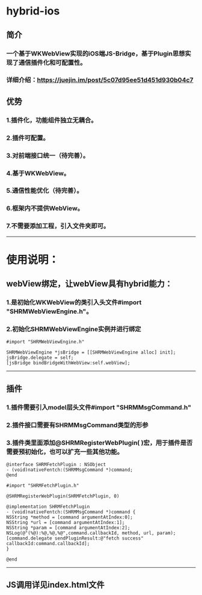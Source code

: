 # hybrid-ios

## 简介
### 一个基于WKWebView实现的iOS端JS-Bridge，基于Plugin思想实现了通信插件化和可配置性。
### 详细介绍：https://juejin.im/post/5c07d95ee51d451d930b04c7

## 优势
### 1.插件化，功能组件独立无耦合。
### 2.插件可配置。
### 3.对前端接口统一（待完善）。
### 4.基于WKWebView。
### 5.通信性能优化（待完善）。
### 6.框架内不提供WebView。
### 7.不需要添加工程，引入文件夹即可。
___________________________________________________________________________________________________

# 使用说明：

## webView绑定，让webView具有hybrid能力：

### 1.是初始化WKWebView的类引入头文件#import "SHRMWebViewEngine.h"。
### 2.初始化SHRMWebViewEngine实例并进行绑定

```
#import "SHRMWebViewEngine.h"

SHRMWebViewEngine *jsBridge = [[SHRMWebViewEngine alloc] init];
jsBridge.delegate = self;
[jsBridge bindBridgeWithWebView:self.webView];
```
___________________________________________________________________________________________________

## 插件

### 1.插件需要引入model层头文件#import "SHRMMsgCommand.h"
### 2.插件接口需要有SHRMMsgCommand类型的形参
### 3.插件类里面添加@SHRMRegisterWebPlugin( )宏，用于插件是否需要预初始化，也可以扩充一些其他功能。

```
@interface SHRMFetchPlugin : NSObject
- (void)nativeFentch:(SHRMMsgCommand *)command;
@end

```

```
#import "SHRMFetchPlugin.h"

@SHRMRegisterWebPlugin(SHRMFetchPlugin, 0)

@implementation SHRMFetchPlugin
- (void)nativeFentch:(SHRMMsgCommand *)command {
NSString *method = [command argumentAtIndex:0];
NSString *url = [command argumentAtIndex:1];
NSString *param = [command argumentAtIndex:2];
NSLog(@"(%@):%@,%@,%@",command.callbackId, method, url, param);
[command.delegate sendPluginResult:@"fetch success" callbackId:command.callbackId];
}

@end
```
___________________________________________________________________________________________________

## JS调用详见index.html文件

